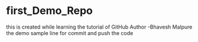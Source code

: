 # first_Demo_Repo
this is created while learning the tutorial of GitHub 
Author -Bhavesh Malpure
<br>
the demo sample line for commit and push the code 